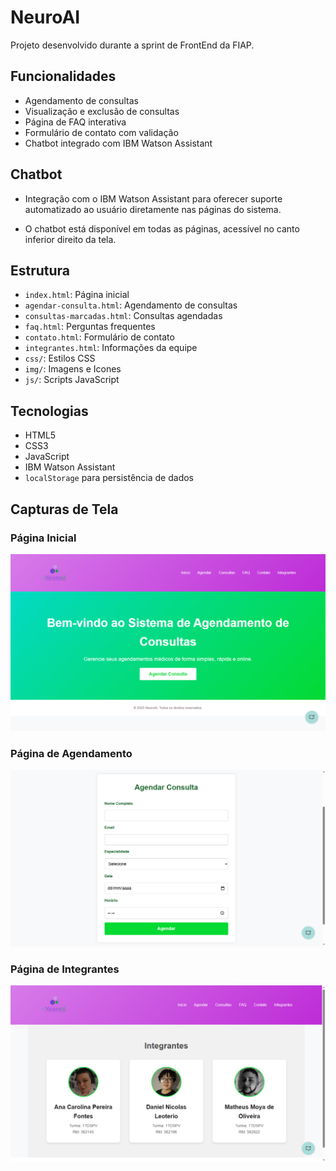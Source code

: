 # NeuroAI 

Projeto desenvolvido durante a sprint de FrontEnd da FIAP.

## Funcionalidades

- Agendamento de consultas
- Visualização e exclusão de consultas
- Página de FAQ interativa
- Formulário de contato com validação
- Chatbot integrado com IBM Watson Assistant

## Chatbot

- Integração com o IBM Watson Assistant para oferecer suporte automatizado ao usuário diretamente nas páginas do sistema.

- O chatbot está disponível em todas as páginas, acessível no canto inferior direito da tela.

## Estrutura

- `index.html`: Página inicial
- `agendar-consulta.html`: Agendamento de consultas
- `consultas-marcadas.html`: Consultas agendadas
- `faq.html`: Perguntas frequentes
- `contato.html`: Formulário de contato
- `integrantes.html`: Informações da equipe
- `css/`: Estilos CSS
- `img/`: Imagens e Icones
- `js/`: Scripts JavaScript

## Tecnologias

- HTML5
- CSS3
- JavaScript
- IBM Watson Assistant
- `localStorage` para persistência de dados

## Capturas de Tela

### Página Inicial
![Página Inicial](img/home.png)

### Página de Agendamento
![Agendamento](img/agendamento.png)

### Página de Integrantes
![Integrantes](img/integrantes.png)
